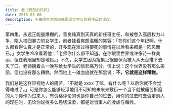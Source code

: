 ```yaml
---
title: 看《愤怒的妈妈》
date: 2015-05-06
description: 不由得再次感叹韩国现实主义影视作品的深度。
---
```


第四集，永远正能量爆棚的，善良纯真到天真的新任班主任，和被卷入高层权力斗争，陷入校园暴力的女学生，前者挂着爽朗温暖的笑容：「在你们这个年纪啊，什么都看得认真才是正常的，好多现在难过得要死的事情在以后看来都是一阵风而已。」女学生冷冷看着他：「老师你什么都不知道。在你眼里世界或许像诗一样美丽，但在我眼里却是地狱。」不久，女学生因为搜集证据自保而被人从天台推下去灭了口。老师揣着头一晚写给女学生的信悲痛万分，信上说：这个世界没有那么美丽，但也没有那么糟糕。然而地上一滩血迹就在那里说：**不，它就是这样糟糕。**

我们总是这样轻视他人的痛苦，「不就是 xxxx 了嘛，有什么呢？以后你就不会觉得难过了。」可是你怎么能够轻浮地用不可知的未来来敷衍一个当下就被痛苦折磨的人？你作为过来人，有资格评论的也是你自己的过去，用你的过去时去否定别人的现在时，无论你说得多么恳切温柔，都是对当事人的凌虐与侮辱。
